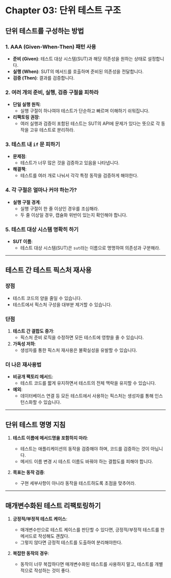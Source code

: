 # Chapter 03: 단위 테스트 구조

## 단위 테스트를 구성하는 방법

### 1. AAA (Given-When-Then) 패턴 사용
- **준비 (Given)**: 테스트 대상 시스템(SUT)과 해당 의존성을 원하는 상태로 설정합니다.
- **실행 (When)**: SUT의 메서드를 호출하며 준비된 의존성을 전달합니다.
- **검증 (Then)**: 결과를 검증합니다.

### 2. 여러 개의 준비, 실행, 검증 구절을 피하라
- **단일 실행 원칙**:
  - 실행 구절이 하나여야 테스트가 단순하고 빠르며 이해하기 쉬워집니다.
- **리팩토링 권장**:
  - 여러 실행과 검증이 포함된 테스트는 SUT의 API에 문제가 있다는 뜻으로 각 동작을 고유 테스트로 분리하라.

### 3. 테스트 내 `if` 문 피하기
- **문제점**:
  - 테스트가 너무 많은 것을 검증하고 있음을 나타냅니다.
- **해결책**:
  - 테스트를 여러 개로 나눠서 각각 특정 동작을 검증하게 해야한다.

### 4. 각 구절은 얼마나 커야 하는가?
- **실행 구절 경계**:
  - 실행 구절이 한 줄 이상인 경우를 조심해라.
  - 두 줄 이상일 경우, 캡슐화 위반이 있는지 확인해야 합니다.

### 5. 테스트 대상 시스템 명확히 하기
- **SUT 이름**:
  - 테스트 대상 시스템(SUT)은 `sut`라는 이름으로 명명하여 의존성과 구분해라.

---

## 테스트 간 테스트 픽스처 재사용

### 장점
- 테스트 코드의 양을 줄일 수 있습니다.
- 테스트에서 픽스처 구성을 대부분 제거할 수 있습니다.

### 단점
1. **테스트 간 결합도 증가**:
   - 픽스처 준비 로직을 수정하면 모든 테스트에 영향을 줄 수 있습니다.
2. **가독성 저하**:
   - 생성자를 통한 픽스처 재사용은 불확실성을 유발할 수 있습니다.

### 더 나은 재사용법
- **비공개 팩토리 메서드**:
  - 테스트 코드를 짧게 유지하면서 테스트의 전체 맥락을 유지할 수 있습니다.
- **예외**:
  - 데이터베이스 연결 등 모든 테스트에서 사용하는 픽스처는 생성자를 통해 인스턴스화할 수 있습니다.

---

## 단위 테스트 명명 지침

1. **테스트 이름에 메서드명을 포함하지 마라**:
   - 테스트는 애플리케이션의 동작을 검증해야 하며, 코드를 검증하는 것이 아닙니다.
   - 메서드 이름 변경 시 테스트 이름도 바꿔야 하는 결합도를 피해야 합니다.

2. **목표는 동작 검증**:
   - 구현 세부사항이 아니라 동작을 테스트하도록 초점을 맞추어라.

---

## 매개변수화된 테스트 리팩토링하기

1. **긍정적/부정적 테스트 케이스**:
   - 매개변수만으로 테스트 케이스를 판단할 수 있다면, 긍정적/부정적 테스트를 한 메서드로 작성해도 괜찮다.
   - 그렇지 않다면 긍정적 테스트를 도출하여 분리해야한다.

2. **복잡한 동작의 경우**:
   - 동작이 너무 복잡하다면 매개변수화된 테스트를 사용하지 말고, 테스트를 개별적으로 작성하는 것이 좋다.

